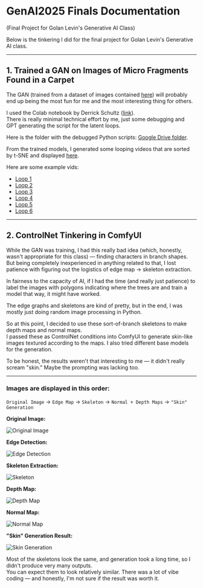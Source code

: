 # GenAI2025 Finals Documentation

(Final Project for Golan Levin's Generative AI Class)

Below is the tinkering I did for the final project for Golan Levin's Generative AI class.

---

## 1. Trained a GAN on Images of Micro Fragments Found in a Carpet

The GAN (trained from a dataset of images contained [here](https://cathleenzzzz.github.io/stuckincarpet/)) will probably end up being the most fun for me and the most interesting thing for others.

I used the Colab notebook by Derrick Schultz ([link](https://github.com/brownvc/R3GAN/)).  
There is really minimal technical effort by me, just some debugging and GPT generating the script for the latent loops.

Here is the folder with the debugged Python scripts: [Google Drive folder](https://drive.google.com/drive/folders/1F69HsQV__R6fduAYwGv-eEUZp5KsDkvV?usp=sharing).

From the trained models, I generated some looping videos that are sorted by t-SNE and displayed [here](https://cathleenzzzz.github.io/stuckincarpet_moving/).

Here are some example vids:

- [Loop 1](https://github.com/cathleenZzzz/GenAI2025_finals/raw/main/LoopingVideos/loop3.mp4)
- [Loop 2](https://github.com/cathleenZzzz/GenAI2025_finals/raw/main/LoopingVideos/loop9.mp4)
- [Loop 3](https://github.com/cathleenZzzz/GenAI2025_finals/raw/main/LoopingVideos/loop10.mp4)
- [Loop 4](https://github.com/cathleenZzzz/GenAI2025_finals/raw/main/LoopingVideos/loop11.mp4)
- [Loop 5](https://github.com/cathleenZzzz/GenAI2025_finals/raw/main/LoopingVideos/loop12.mp4)
- [Loop 6](https://github.com/cathleenZzzz/GenAI2025_finals/raw/main/LoopingVideos/loop13.mp4)

---

## 2. ControlNet Tinkering in ComfyUI

While the GAN was training, I had this really bad idea (which, honestly, wasn't appropriate for this class) — finding characters in branch shapes.  
But being completely inexperienced in anything related to that, I lost patience with figuring out the logistics of edge map → skeleton extraction.

In fairness to the capacity of AI, if I had the time (and really just patience) to label the images with polygons indicating where the trees are and train a model that way, it might have worked.

The edge graphs and skeletons are kind of pretty, but in the end, I was mostly just doing random image processing in Python.

So at this point, I decided to use these sort-of-branch skeletons to make depth maps and normal maps.  
I passed these as ControlNet conditions into ComfyUI to generate skin-like images textured according to the maps. I also tried different base models for the generation.

To be honest, the results weren't that interesting to me — it didn't really scream "skin." Maybe the prompting was lacking too.

---

### Images are displayed in this order:

`Original Image` → `Edge Map` → `Skeleton` → `Normal + Depth Maps` → `"Skin" Generation`

**Original Image:**

![Original Image](https://raw.githubusercontent.com/cathleenZzzz/GenAI2025_finals/main/TreeSkinImages/original.png)

**Edge Detection:**

![Edge Detection](https://raw.githubusercontent.com/cathleenZzzz/GenAI2025_finals/main/TreeSkinImages/edge.png)

**Skeleton Extraction:**

![Skeleton](https://raw.githubusercontent.com/cathleenZzzz/GenAI2025_finals/main/TreeSkinImages/skeleton.png)

**Depth Map:**

![Depth Map](https://raw.githubusercontent.com/cathleenZzzz/GenAI2025_finals/main/TreeSkinImages/depth.png)

**Normal Map:**

![Normal Map](https://raw.githubusercontent.com/cathleenZzzz/GenAI2025_finals/main/TreeSkinImages/normal.png)

**"Skin" Generation Result:**

![Skin Generation](https://raw.githubusercontent.com/cathleenZzzz/GenAI2025_finals/main/TreeSkinImages/generated.jpg)

Most of the skeletons look the same, and generation took a long time, so I didn't produce very many outputs.  
You can expect them to look relatively similar. There was a lot of vibe coding — and honestly, I'm not sure if the result was worth it.
